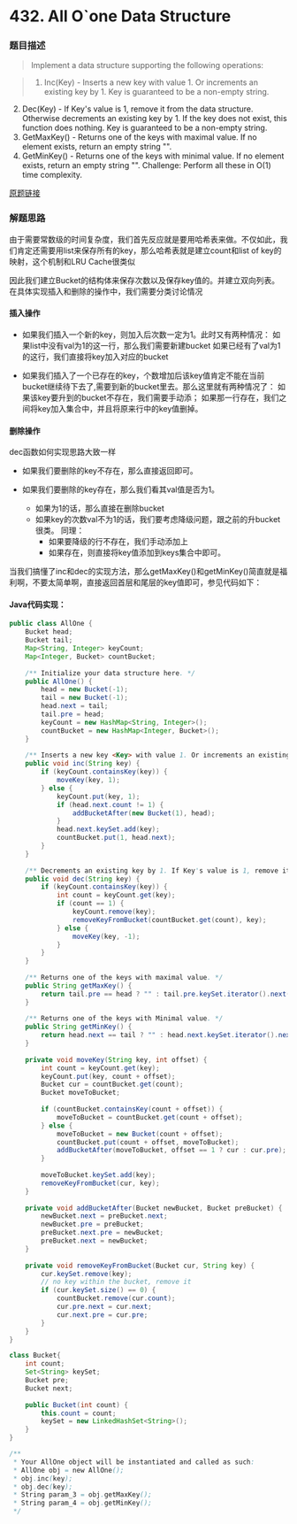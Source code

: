# 432. All O`one Data Structure

### 题目描述

> Implement a data structure supporting the following operations:

> 1. Inc(Key) - Inserts a new key with value 1. Or increments an existing key by 1. Key is guaranteed to be a non-empty string.
2. Dec(Key) - If Key's value is 1, remove it from the data structure. Otherwise decrements an existing key by 1. If the key does not exist, this function does nothing. Key is guaranteed to be a non-empty string.
4. GetMaxKey() - Returns one of the keys with maximal value. If no element exists, return an empty string "".
4. GetMinKey() - Returns one of the keys with minimal value. If no element exists, return an empty string "".
Challenge: Perform all these in O(1) time complexity.

[原题链接](https://leetcode.com/problems/all-oone-data-structure/)

### 解题思路

由于需要常数级的时间复杂度，我们首先反应就是要用哈希表来做。不仅如此，我们肯定还需要用list来保存所有的key，那么哈希表就是建立count和list of key的映射，这个机制和LRU Cache很类似

因此我们建立Bucket的结构体来保存次数以及保存key值的。并建立双向列表。
在具体实现插入和删除的操作中，我们需要分类讨论情况

#### 插入操作
- 如果我们插入一个新的key，则加入后次数一定为1。此时又有两种情况：
    如果list中没有val为1的这一行，那么我们需要新建bucket
    如果已经有了val为1的这行，我们直接将key加入对应的bucket

- 如果我们插入了一个已存在的key，个数增加后该key值肯定不能在当前bucket继续待下去了,需要到新的bucket里去。那么这里就有两种情况了：
    如果该key要升到的bucket不存在，我们需要手动添；
    如果那一行存在，我们之间将key加入集合中，并且将原来行中的key值删掉。

#### 删除操作
dec函数如何实现思路大致一样

- 如果我们要删除的key不存在，那么直接返回即可。

- 如果我们要删除的key存在，那么我们看其val值是否为1。
    - 如果为1的话，那么直接在删除bucket
    - 如果key的次数val不为1的话，我们要考虑降级问题，跟之前的升bucket很类。 同理：
        - 如果要降级的行不存在，我们手动添加上
        - 如果存在，则直接将key值添加到keys集合中即可。

当我们搞懂了inc和dec的实现方法，那么getMaxKey()和getMinKey()简直就是福利啊，不要太简单啊，直接返回首层和尾层的key值即可，参见代码如下：

#### Java代码实现：

```java
public class AllOne {
    Bucket head;
    Bucket tail;
    Map<String, Integer> keyCount;
    Map<Integer, Bucket> countBucket;
    
    /** Initialize your data structure here. */
    public AllOne() {
        head = new Bucket(-1);
        tail = new Bucket(-1);
        head.next = tail;
        tail.pre = head;
        keyCount = new HashMap<String, Integer>();
        countBucket = new HashMap<Integer, Bucket>();
    }
    
    /** Inserts a new key <Key> with value 1. Or increments an existing key by 1. */
    public void inc(String key) {
        if (keyCount.containsKey(key)) {
            moveKey(key, 1);
        } else {
            keyCount.put(key, 1);
            if (head.next.count != 1) {
                addBucketAfter(new Bucket(1), head);
            }
            head.next.keySet.add(key);
            countBucket.put(1, head.next);
        }
    }
    
    /** Decrements an existing key by 1. If Key's value is 1, remove it from the data structure. */
    public void dec(String key) {
        if (keyCount.containsKey(key)) {
            int count = keyCount.get(key);
            if (count == 1) {
                keyCount.remove(key);
                removeKeyFromBucket(countBucket.get(count), key);
            } else {
                moveKey(key, -1);
            }
        }
    }
    
    /** Returns one of the keys with maximal value. */
    public String getMaxKey() {
        return tail.pre == head ? "" : tail.pre.keySet.iterator().next();
    }
    
    /** Returns one of the keys with Minimal value. */
    public String getMinKey() {
        return head.next == tail ? "" : head.next.keySet.iterator().next();
    }
    
    private void moveKey(String key, int offset) {
        int count = keyCount.get(key);
        keyCount.put(key, count + offset);
        Bucket cur = countBucket.get(count);
        Bucket moveToBucket;
        
        if (countBucket.containsKey(count + offset)) {
            moveToBucket = countBucket.get(count + offset);
        } else {
            moveToBucket = new Bucket(count + offset);
            countBucket.put(count + offset, moveToBucket);
            addBucketAfter(moveToBucket, offset == 1 ? cur : cur.pre);
        }
        
        moveToBucket.keySet.add(key);
        removeKeyFromBucket(cur, key);
    }
    
    private void addBucketAfter(Bucket newBucket, Bucket preBucket) {
        newBucket.next = preBucket.next;
        newBucket.pre = preBucket;
        preBucket.next.pre = newBucket;
        preBucket.next = newBucket;
    }
    
    private void removeKeyFromBucket(Bucket cur, String key) {
        cur.keySet.remove(key);
        // no key within the bucket, remove it
        if (cur.keySet.size() == 0) {
            countBucket.remove(cur.count);
            cur.pre.next = cur.next;
            cur.next.pre = cur.pre;
        }
    }
}

class Bucket{
    int count;
    Set<String> keySet;
    Bucket pre;
    Bucket next;
    
    public Bucket(int count) {
        this.count = count;
        keySet = new LinkedHashSet<String>();
    }
}

/**
 * Your AllOne object will be instantiated and called as such:
 * AllOne obj = new AllOne();
 * obj.inc(key);
 * obj.dec(key);
 * String param_3 = obj.getMaxKey();
 * String param_4 = obj.getMinKey();
 */
```

